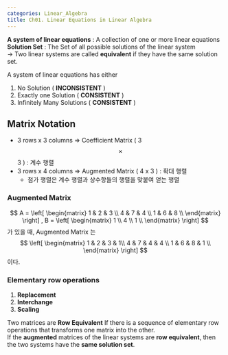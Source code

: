 ```yaml
---
categories: Linear_Algebra
title: Ch01. Linear Equations in Linear Algebra
---
```



**A system of linear equations** : A collection of one or more linear equations   
**Solution Set** : The Set of all possible solutions of the linear system  
	→ Two linear systems are called **equivalent** if they have the same solution set.  


A system of linear equations has either
1. No Solution ( **INCONSISTENT** )
2. Exactly one Solution ( **CONSISTENT** )
3. Infinitely Many Solutions ( **CONSISTENT** )


## Matrix Notation
- 3 rows x 3 columns => Coefficient Matrix ( 3 $$\times$$ 3 ) : 계수 행렬
- 3 rows x 4 columns => Augmented Matrix ( 4 x 3 ) : 확대 행렬
	- 첨가 행렬은 계수 행렬과 상수항들의 행렬을 맞붙여 얻는 행렬

### Augmented Matrix
$$ A = \left[
\begin{matrix}
1 & 2 & 3 \\
4 & 7 & 4 \\
1 & 6 & 8 \\
\end{matrix}
\right] , B = \left[
\begin{matrix}
1 \\
4 \\
1 \\
\end{matrix}
\right]  $$
가 있을 때, Augmented Matrix 는
$$
\left[
\begin{matrix}
1 & 2 & 3  & 1\\
4 & 7 & 4 & 4 \\
1 & 6 & 8 & 1 \\
\end{matrix}
\right]  $$
이다.

### Elementary row operations
1. **Replacement**
2. **Interchange**
3. **Scaling**

Two matrices are **Row Equivalent** If there is a sequence of elementary row operations that transforms one matrix into the other.  
If the **augmented** matrices of the linear systems are **row equivalent**, then the two systems have the **same solution set**.  
